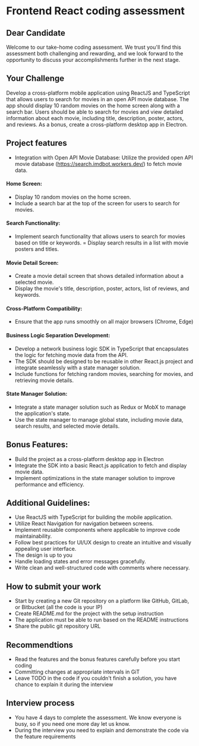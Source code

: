 # Frontend React coding assessment

## Dear Candidate
Welcome to our take-home coding assessment. We trust you'll find this assessment both challenging and rewarding, and we look forward to the opportunity to discuss your accomplishments further in the next stage.

## Your Challenge
Develop a cross-platform mobile application using ReactJS and TypeScript that allows users to search for movies in an open API movie database. The app should display 10 random movies on the home screen along with a search bar. Users should be able to search for movies and view detailed information about each movie, including title, description, poster, actors, and reviews. As a bonus, create a cross-platform desktop app in Electron.

## Project features
- Integration with Open API Movie Database: Utilize the provided open API movie database (https://search.imdbot.workers.dev/) to fetch movie data.

#### Home Screen:
- Display 10 random movies on the home screen.
- Include a search bar at the top of the screen for users to search for movies.

#### Search Functionality:
- Implement search functionality that allows users to search for movies based on title or keywords.
= Display search results in a list with movie posters and titles.

#### Movie Detail Screen:
- Create a movie detail screen that shows detailed information about a selected movie.
- Display the movie's title, description, poster, actors, list of reviews, and keywords.

#### Cross-Platform Compatibility:
- Ensure that the app runs smoothly on all major browsers (Chrome, Edge)

#### Business Logic Separation Development:
- Develop a network business logic SDK in TypeScript that encapsulates the logic for fetching movie data from the API.
- The SDK should be designed to be reusable in other React.js project and integrate seamlessly with a state manager solution.
- Include functions for fetching random movies, searching for movies, and retrieving movie details.

#### State Manager Solution:
- Integrate a state manager solution such as Redux or MobX to manage the application's state.
- Use the state manager to manage global state, including movie data, search results, and selected movie details.

## Bonus Features:
- Build the project as a cross-platform desktop app in Electron
- Integrate the SDK into a basic React.js application to fetch and display movie data.
- Implement optimizations in the state manager solution to improve performance and efficiency.

## Additional Guidelines:
- Use ReactJS with TypeScript for building the mobile application.
- Utilize React Navigation for navigation between screens.
- Implement reusable components where applicable to improve code maintainability.
- Follow best practices for UI/UX design to create an intuitive and visually appealing user interface.
- The design is up to you
- Handle loading states and error messages gracefully.
- Write clean and well-structured code with comments where necessary.

## How to submit your work
- Start by creating a new Git repository on a platform like GitHub, GitLab, or Bitbucket (all the code is your IP)
- Create README.md for the project with the setup instruction
- The application must be able to run based on the README instructions
- Share the public git repository URL

## Recommendtions
- Read the features and the bonus features carefully before you start coding
- Committing changes at appropriate intervals in GiT
- Leave TODO in the code if you couldn't finish a solution, you have chance to explain it during the interview

## Interview process
- You have 4 days to complete the assessment. We know everyone is busy, so if you need one more day let us know.
- During the interview you need to explain and demonstrate the code via the feature requirements